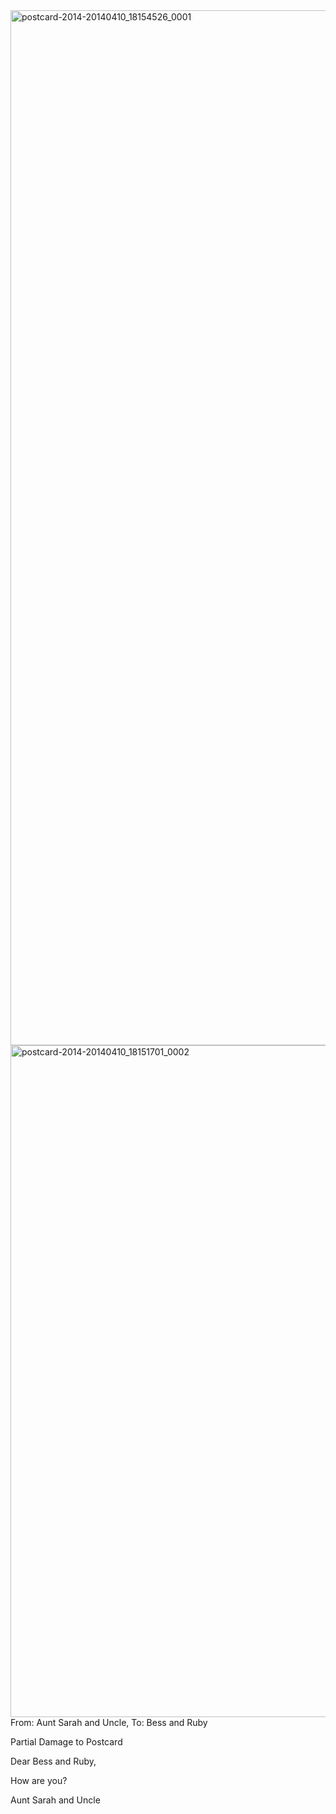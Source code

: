 <html><body><a href="http://107.170.91.122/wp-content/uploads/2014/04/postcard-2014-20140410_18154526_0001.jpg"><img class="alignnone size-full wp-image-108" src="http://107.170.91.122/wp-content/uploads/2014/04/postcard-2014-20140410_18154526_0001.jpg" alt="postcard-2014-20140410_18154526_0001" width="978" height="1656"></a> <a href="http://107.170.91.122/wp-content/uploads/2014/04/postcard-2014-20140410_18151701_0002.jpg"><img class="alignnone size-full wp-image-109" src="http://107.170.91.122/wp-content/uploads/2014/04/postcard-2014-20140410_18151701_0002.jpg" alt="postcard-2014-20140410_18151701_0002" width="1558" height="1075"></a>From: Aunt Sarah and Uncle, To: Bess and Ruby

Partial Damage to Postcard



Dear Bess and Ruby,

How are you?

Aunt Sarah and Uncle



 </body></html>